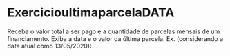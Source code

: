 # ExercicioultimaparcelaDATA
Receba o valor total a ser pago e a quantidade de parcelas mensais de um financiamento. Exiba a data e o valor da última parcela. Ex. (considerando a data atual como 13/05/2020):
